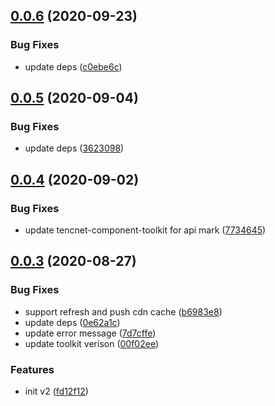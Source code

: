 ## [0.0.6](https://github.com/serverless-components/tencent-cdn/compare/v0.0.5...v0.0.6) (2020-09-23)


### Bug Fixes

* update deps ([c0ebe6c](https://github.com/serverless-components/tencent-cdn/commit/c0ebe6c79f74d4c31d2e037322aa31108c2a49c8))

## [0.0.5](https://github.com/serverless-components/tencent-cdn/compare/v0.0.4...v0.0.5) (2020-09-04)


### Bug Fixes

* update deps ([3623098](https://github.com/serverless-components/tencent-cdn/commit/362309849a603e5318d1820f6b1e797f1ae41681))

## [0.0.4](https://github.com/serverless-components/tencent-cdn/compare/v0.0.3...v0.0.4) (2020-09-02)


### Bug Fixes

* update tencnet-component-toolkit for api mark ([7734645](https://github.com/serverless-components/tencent-cdn/commit/77346454121e4cb37df471b07c2601ed5b830f56))

## [0.0.3](https://github.com/serverless-components/tencent-cdn/compare/v0.0.2...v0.0.3) (2020-08-27)


### Bug Fixes

* support refresh and push cdn cache ([b6983e8](https://github.com/serverless-components/tencent-cdn/commit/b6983e87dc1d20c8b431596201c73853cd5cfb34))
* update deps ([0e62a1c](https://github.com/serverless-components/tencent-cdn/commit/0e62a1ca726d6e7cd1a606c141b3176377cfbeb9))
* update error message ([7d7cffe](https://github.com/serverless-components/tencent-cdn/commit/7d7cffe2a7290a6ca575652a6e461ab8d7eb714e))
* update toolkit verison ([00f02ee](https://github.com/serverless-components/tencent-cdn/commit/00f02ee0988c412b07c2bbb8cd8b04be85ba1d03))


### Features

* init v2 ([fd12f12](https://github.com/serverless-components/tencent-cdn/commit/fd12f1218a6b5ff63a1373231d9ceef63f00db5b))
